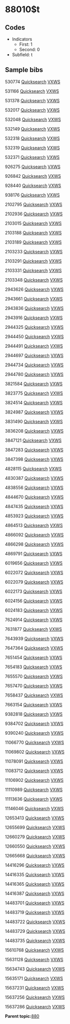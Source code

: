 # 88010$t

## Codes

-   Indicators
    -   First: 1
    -   Second: 0
-   Subfield: t

## Sample bibs

530774 [Quicksearch](https://search.library.yale.edu/catalog/530774) [VXWS](http://prodorbis.library.yale.edu:7014/vxws/GetHoldingsService?bibId=530774)

531166 [Quicksearch](https://search.library.yale.edu/catalog/531166) [VXWS](http://prodorbis.library.yale.edu:7014/vxws/GetHoldingsService?bibId=531166)

531378 [Quicksearch](https://search.library.yale.edu/catalog/531378) [VXWS](http://prodorbis.library.yale.edu:7014/vxws/GetHoldingsService?bibId=531378)

532017 [Quicksearch](https://search.library.yale.edu/catalog/532017) [VXWS](http://prodorbis.library.yale.edu:7014/vxws/GetHoldingsService?bibId=532017)

532048 [Quicksearch](https://search.library.yale.edu/catalog/532048) [VXWS](http://prodorbis.library.yale.edu:7014/vxws/GetHoldingsService?bibId=532048)

532149 [Quicksearch](https://search.library.yale.edu/catalog/532149) [VXWS](http://prodorbis.library.yale.edu:7014/vxws/GetHoldingsService?bibId=532149)

532318 [Quicksearch](https://search.library.yale.edu/catalog/532318) [VXWS](http://prodorbis.library.yale.edu:7014/vxws/GetHoldingsService?bibId=532318)

532319 [Quicksearch](https://search.library.yale.edu/catalog/532319) [VXWS](http://prodorbis.library.yale.edu:7014/vxws/GetHoldingsService?bibId=532319)

532371 [Quicksearch](https://search.library.yale.edu/catalog/532371) [VXWS](http://prodorbis.library.yale.edu:7014/vxws/GetHoldingsService?bibId=532371)

926275 [Quicksearch](https://search.library.yale.edu/catalog/926275) [VXWS](http://prodorbis.library.yale.edu:7014/vxws/GetHoldingsService?bibId=926275)

926842 [Quicksearch](https://search.library.yale.edu/catalog/926842) [VXWS](http://prodorbis.library.yale.edu:7014/vxws/GetHoldingsService?bibId=926842)

928440 [Quicksearch](https://search.library.yale.edu/catalog/928440) [VXWS](http://prodorbis.library.yale.edu:7014/vxws/GetHoldingsService?bibId=928440)

938176 [Quicksearch](https://search.library.yale.edu/catalog/938176) [VXWS](http://prodorbis.library.yale.edu:7014/vxws/GetHoldingsService?bibId=938176)

2102795 [Quicksearch](https://search.library.yale.edu/catalog/2102795) [VXWS](http://prodorbis.library.yale.edu:7014/vxws/GetHoldingsService?bibId=2102795)

2102936 [Quicksearch](https://search.library.yale.edu/catalog/2102936) [VXWS](http://prodorbis.library.yale.edu:7014/vxws/GetHoldingsService?bibId=2102936)

2103015 [Quicksearch](https://search.library.yale.edu/catalog/2103015) [VXWS](http://prodorbis.library.yale.edu:7014/vxws/GetHoldingsService?bibId=2103015)

2103188 [Quicksearch](https://search.library.yale.edu/catalog/2103188) [VXWS](http://prodorbis.library.yale.edu:7014/vxws/GetHoldingsService?bibId=2103188)

2103189 [Quicksearch](https://search.library.yale.edu/catalog/2103189) [VXWS](http://prodorbis.library.yale.edu:7014/vxws/GetHoldingsService?bibId=2103189)

2103233 [Quicksearch](https://search.library.yale.edu/catalog/2103233) [VXWS](http://prodorbis.library.yale.edu:7014/vxws/GetHoldingsService?bibId=2103233)

2103291 [Quicksearch](https://search.library.yale.edu/catalog/2103291) [VXWS](http://prodorbis.library.yale.edu:7014/vxws/GetHoldingsService?bibId=2103291)

2103331 [Quicksearch](https://search.library.yale.edu/catalog/2103331) [VXWS](http://prodorbis.library.yale.edu:7014/vxws/GetHoldingsService?bibId=2103331)

2103348 [Quicksearch](https://search.library.yale.edu/catalog/2103348) [VXWS](http://prodorbis.library.yale.edu:7014/vxws/GetHoldingsService?bibId=2103348)

2943626 [Quicksearch](https://search.library.yale.edu/catalog/2943626) [VXWS](http://prodorbis.library.yale.edu:7014/vxws/GetHoldingsService?bibId=2943626)

2943661 [Quicksearch](https://search.library.yale.edu/catalog/2943661) [VXWS](http://prodorbis.library.yale.edu:7014/vxws/GetHoldingsService?bibId=2943661)

2943836 [Quicksearch](https://search.library.yale.edu/catalog/2943836) [VXWS](http://prodorbis.library.yale.edu:7014/vxws/GetHoldingsService?bibId=2943836)

2943916 [Quicksearch](https://search.library.yale.edu/catalog/2943916) [VXWS](http://prodorbis.library.yale.edu:7014/vxws/GetHoldingsService?bibId=2943916)

2944325 [Quicksearch](https://search.library.yale.edu/catalog/2944325) [VXWS](http://prodorbis.library.yale.edu:7014/vxws/GetHoldingsService?bibId=2944325)

2944450 [Quicksearch](https://search.library.yale.edu/catalog/2944450) [VXWS](http://prodorbis.library.yale.edu:7014/vxws/GetHoldingsService?bibId=2944450)

2944491 [Quicksearch](https://search.library.yale.edu/catalog/2944491) [VXWS](http://prodorbis.library.yale.edu:7014/vxws/GetHoldingsService?bibId=2944491)

2944697 [Quicksearch](https://search.library.yale.edu/catalog/2944697) [VXWS](http://prodorbis.library.yale.edu:7014/vxws/GetHoldingsService?bibId=2944697)

2944734 [Quicksearch](https://search.library.yale.edu/catalog/2944734) [VXWS](http://prodorbis.library.yale.edu:7014/vxws/GetHoldingsService?bibId=2944734)

2944780 [Quicksearch](https://search.library.yale.edu/catalog/2944780) [VXWS](http://prodorbis.library.yale.edu:7014/vxws/GetHoldingsService?bibId=2944780)

3821584 [Quicksearch](https://search.library.yale.edu/catalog/3821584) [VXWS](http://prodorbis.library.yale.edu:7014/vxws/GetHoldingsService?bibId=3821584)

3823775 [Quicksearch](https://search.library.yale.edu/catalog/3823775) [VXWS](http://prodorbis.library.yale.edu:7014/vxws/GetHoldingsService?bibId=3823775)

3824514 [Quicksearch](https://search.library.yale.edu/catalog/3824514) [VXWS](http://prodorbis.library.yale.edu:7014/vxws/GetHoldingsService?bibId=3824514)

3824987 [Quicksearch](https://search.library.yale.edu/catalog/3824987) [VXWS](http://prodorbis.library.yale.edu:7014/vxws/GetHoldingsService?bibId=3824987)

3831490 [Quicksearch](https://search.library.yale.edu/catalog/3831490) [VXWS](http://prodorbis.library.yale.edu:7014/vxws/GetHoldingsService?bibId=3831490)

3836208 [Quicksearch](https://search.library.yale.edu/catalog/3836208) [VXWS](http://prodorbis.library.yale.edu:7014/vxws/GetHoldingsService?bibId=3836208)

3847121 [Quicksearch](https://search.library.yale.edu/catalog/3847121) [VXWS](http://prodorbis.library.yale.edu:7014/vxws/GetHoldingsService?bibId=3847121)

3847283 [Quicksearch](https://search.library.yale.edu/catalog/3847283) [VXWS](http://prodorbis.library.yale.edu:7014/vxws/GetHoldingsService?bibId=3847283)

3847398 [Quicksearch](https://search.library.yale.edu/catalog/3847398) [VXWS](http://prodorbis.library.yale.edu:7014/vxws/GetHoldingsService?bibId=3847398)

4828115 [Quicksearch](https://search.library.yale.edu/catalog/4828115) [VXWS](http://prodorbis.library.yale.edu:7014/vxws/GetHoldingsService?bibId=4828115)

4830387 [Quicksearch](https://search.library.yale.edu/catalog/4830387) [VXWS](http://prodorbis.library.yale.edu:7014/vxws/GetHoldingsService?bibId=4830387)

4838556 [Quicksearch](https://search.library.yale.edu/catalog/4838556) [VXWS](http://prodorbis.library.yale.edu:7014/vxws/GetHoldingsService?bibId=4838556)

4844670 [Quicksearch](https://search.library.yale.edu/catalog/4844670) [VXWS](http://prodorbis.library.yale.edu:7014/vxws/GetHoldingsService?bibId=4844670)

4847435 [Quicksearch](https://search.library.yale.edu/catalog/4847435) [VXWS](http://prodorbis.library.yale.edu:7014/vxws/GetHoldingsService?bibId=4847435)

4853923 [Quicksearch](https://search.library.yale.edu/catalog/4853923) [VXWS](http://prodorbis.library.yale.edu:7014/vxws/GetHoldingsService?bibId=4853923)

4864513 [Quicksearch](https://search.library.yale.edu/catalog/4864513) [VXWS](http://prodorbis.library.yale.edu:7014/vxws/GetHoldingsService?bibId=4864513)

4866092 [Quicksearch](https://search.library.yale.edu/catalog/4866092) [VXWS](http://prodorbis.library.yale.edu:7014/vxws/GetHoldingsService?bibId=4866092)

4866298 [Quicksearch](https://search.library.yale.edu/catalog/4866298) [VXWS](http://prodorbis.library.yale.edu:7014/vxws/GetHoldingsService?bibId=4866298)

4869791 [Quicksearch](https://search.library.yale.edu/catalog/4869791) [VXWS](http://prodorbis.library.yale.edu:7014/vxws/GetHoldingsService?bibId=4869791)

6019656 [Quicksearch](https://search.library.yale.edu/catalog/6019656) [VXWS](http://prodorbis.library.yale.edu:7014/vxws/GetHoldingsService?bibId=6019656)

6022072 [Quicksearch](https://search.library.yale.edu/catalog/6022072) [VXWS](http://prodorbis.library.yale.edu:7014/vxws/GetHoldingsService?bibId=6022072)

6022079 [Quicksearch](https://search.library.yale.edu/catalog/6022079) [VXWS](http://prodorbis.library.yale.edu:7014/vxws/GetHoldingsService?bibId=6022079)

6022173 [Quicksearch](https://search.library.yale.edu/catalog/6022173) [VXWS](http://prodorbis.library.yale.edu:7014/vxws/GetHoldingsService?bibId=6022173)

6024156 [Quicksearch](https://search.library.yale.edu/catalog/6024156) [VXWS](http://prodorbis.library.yale.edu:7014/vxws/GetHoldingsService?bibId=6024156)

6024183 [Quicksearch](https://search.library.yale.edu/catalog/6024183) [VXWS](http://prodorbis.library.yale.edu:7014/vxws/GetHoldingsService?bibId=6024183)

7624914 [Quicksearch](https://search.library.yale.edu/catalog/7624914) [VXWS](http://prodorbis.library.yale.edu:7014/vxws/GetHoldingsService?bibId=7624914)

7631877 [Quicksearch](https://search.library.yale.edu/catalog/7631877) [VXWS](http://prodorbis.library.yale.edu:7014/vxws/GetHoldingsService?bibId=7631877)

7643939 [Quicksearch](https://search.library.yale.edu/catalog/7643939) [VXWS](http://prodorbis.library.yale.edu:7014/vxws/GetHoldingsService?bibId=7643939)

7647364 [Quicksearch](https://search.library.yale.edu/catalog/7647364) [VXWS](http://prodorbis.library.yale.edu:7014/vxws/GetHoldingsService?bibId=7647364)

7651454 [Quicksearch](https://search.library.yale.edu/catalog/7651454) [VXWS](http://prodorbis.library.yale.edu:7014/vxws/GetHoldingsService?bibId=7651454)

7654183 [Quicksearch](https://search.library.yale.edu/catalog/7654183) [VXWS](http://prodorbis.library.yale.edu:7014/vxws/GetHoldingsService?bibId=7654183)

7655570 [Quicksearch](https://search.library.yale.edu/catalog/7655570) [VXWS](http://prodorbis.library.yale.edu:7014/vxws/GetHoldingsService?bibId=7655570)

7657470 [Quicksearch](https://search.library.yale.edu/catalog/7657470) [VXWS](http://prodorbis.library.yale.edu:7014/vxws/GetHoldingsService?bibId=7657470)

7658437 [Quicksearch](https://search.library.yale.edu/catalog/7658437) [VXWS](http://prodorbis.library.yale.edu:7014/vxws/GetHoldingsService?bibId=7658437)

7663154 [Quicksearch](https://search.library.yale.edu/catalog/7663154) [VXWS](http://prodorbis.library.yale.edu:7014/vxws/GetHoldingsService?bibId=7663154)

9382818 [Quicksearch](https://search.library.yale.edu/catalog/9382818) [VXWS](http://prodorbis.library.yale.edu:7014/vxws/GetHoldingsService?bibId=9382818)

9384702 [Quicksearch](https://search.library.yale.edu/catalog/9384702) [VXWS](http://prodorbis.library.yale.edu:7014/vxws/GetHoldingsService?bibId=9384702)

9390240 [Quicksearch](https://search.library.yale.edu/catalog/9390240) [VXWS](http://prodorbis.library.yale.edu:7014/vxws/GetHoldingsService?bibId=9390240)

11066770 [Quicksearch](https://search.library.yale.edu/catalog/11066770) [VXWS](http://prodorbis.library.yale.edu:7014/vxws/GetHoldingsService?bibId=11066770)

11069802 [Quicksearch](https://search.library.yale.edu/catalog/11069802) [VXWS](http://prodorbis.library.yale.edu:7014/vxws/GetHoldingsService?bibId=11069802)

11078091 [Quicksearch](https://search.library.yale.edu/catalog/11078091) [VXWS](http://prodorbis.library.yale.edu:7014/vxws/GetHoldingsService?bibId=11078091)

11083712 [Quicksearch](https://search.library.yale.edu/catalog/11083712) [VXWS](http://prodorbis.library.yale.edu:7014/vxws/GetHoldingsService?bibId=11083712)

11106902 [Quicksearch](https://search.library.yale.edu/catalog/11106902) [VXWS](http://prodorbis.library.yale.edu:7014/vxws/GetHoldingsService?bibId=11106902)

11110989 [Quicksearch](https://search.library.yale.edu/catalog/11110989) [VXWS](http://prodorbis.library.yale.edu:7014/vxws/GetHoldingsService?bibId=11110989)

11113636 [Quicksearch](https://search.library.yale.edu/catalog/11113636) [VXWS](http://prodorbis.library.yale.edu:7014/vxws/GetHoldingsService?bibId=11113636)

11146046 [Quicksearch](https://search.library.yale.edu/catalog/11146046) [VXWS](http://prodorbis.library.yale.edu:7014/vxws/GetHoldingsService?bibId=11146046)

12653413 [Quicksearch](https://search.library.yale.edu/catalog/12653413) [VXWS](http://prodorbis.library.yale.edu:7014/vxws/GetHoldingsService?bibId=12653413)

12655699 [Quicksearch](https://search.library.yale.edu/catalog/12655699) [VXWS](http://prodorbis.library.yale.edu:7014/vxws/GetHoldingsService?bibId=12655699)

12660279 [Quicksearch](https://search.library.yale.edu/catalog/12660279) [VXWS](http://prodorbis.library.yale.edu:7014/vxws/GetHoldingsService?bibId=12660279)

12660550 [Quicksearch](https://search.library.yale.edu/catalog/12660550) [VXWS](http://prodorbis.library.yale.edu:7014/vxws/GetHoldingsService?bibId=12660550)

12665668 [Quicksearch](https://search.library.yale.edu/catalog/12665668) [VXWS](http://prodorbis.library.yale.edu:7014/vxws/GetHoldingsService?bibId=12665668)

14416296 [Quicksearch](https://search.library.yale.edu/catalog/14416296) [VXWS](http://prodorbis.library.yale.edu:7014/vxws/GetHoldingsService?bibId=14416296)

14416335 [Quicksearch](https://search.library.yale.edu/catalog/14416335) [VXWS](http://prodorbis.library.yale.edu:7014/vxws/GetHoldingsService?bibId=14416335)

14416365 [Quicksearch](https://search.library.yale.edu/catalog/14416365) [VXWS](http://prodorbis.library.yale.edu:7014/vxws/GetHoldingsService?bibId=14416365)

14416387 [Quicksearch](https://search.library.yale.edu/catalog/14416387) [VXWS](http://prodorbis.library.yale.edu:7014/vxws/GetHoldingsService?bibId=14416387)

14483701 [Quicksearch](https://search.library.yale.edu/catalog/14483701) [VXWS](http://prodorbis.library.yale.edu:7014/vxws/GetHoldingsService?bibId=14483701)

14483719 [Quicksearch](https://search.library.yale.edu/catalog/14483719) [VXWS](http://prodorbis.library.yale.edu:7014/vxws/GetHoldingsService?bibId=14483719)

14483722 [Quicksearch](https://search.library.yale.edu/catalog/14483722) [VXWS](http://prodorbis.library.yale.edu:7014/vxws/GetHoldingsService?bibId=14483722)

14483729 [Quicksearch](https://search.library.yale.edu/catalog/14483729) [VXWS](http://prodorbis.library.yale.edu:7014/vxws/GetHoldingsService?bibId=14483729)

14483735 [Quicksearch](https://search.library.yale.edu/catalog/14483735) [VXWS](http://prodorbis.library.yale.edu:7014/vxws/GetHoldingsService?bibId=14483735)

15610768 [Quicksearch](https://search.library.yale.edu/catalog/15610768) [VXWS](http://prodorbis.library.yale.edu:7014/vxws/GetHoldingsService?bibId=15610768)

15631128 [Quicksearch](https://search.library.yale.edu/catalog/15631128) [VXWS](http://prodorbis.library.yale.edu:7014/vxws/GetHoldingsService?bibId=15631128)

15634743 [Quicksearch](https://search.library.yale.edu/catalog/15634743) [VXWS](http://prodorbis.library.yale.edu:7014/vxws/GetHoldingsService?bibId=15634743)

15635171 [Quicksearch](https://search.library.yale.edu/catalog/15635171) [VXWS](http://prodorbis.library.yale.edu:7014/vxws/GetHoldingsService?bibId=15635171)

15637231 [Quicksearch](https://search.library.yale.edu/catalog/15637231) [VXWS](http://prodorbis.library.yale.edu:7014/vxws/GetHoldingsService?bibId=15637231)

15637256 [Quicksearch](https://search.library.yale.edu/catalog/15637256) [VXWS](http://prodorbis.library.yale.edu:7014/vxws/GetHoldingsService?bibId=15637256)

15637286 [Quicksearch](https://search.library.yale.edu/catalog/15637286) [VXWS](http://prodorbis.library.yale.edu:7014/vxws/GetHoldingsService?bibId=15637286)

**Parent topic:**[880](../../tags/880/880.md)

